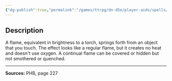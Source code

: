 ```yaml
---
{"dg-publish":true,"permalink":"/games/ttrpg/dn-d5e/player-aids/spells/level-2/continual-flame/","tags":["TTRPG/DND/5e","verbal","somatic","material"]}
---
```



## Description
A flame, equivalent in brightness to a torch, springs forth from an object that you touch.
The effect looks like a regular flame, but it creates no heat and doesn't use oxygen.
A continual flame can be covered or hidden but not smothered or quenched.

---

**Sources:** PHB, page 227
